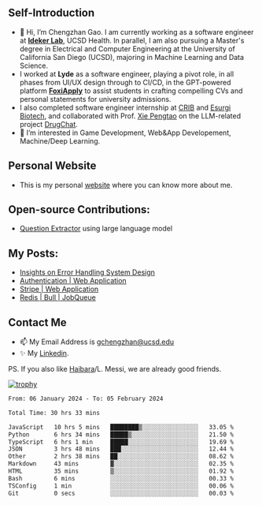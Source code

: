 ## Self-Introduction
- 👋 Hi, I’m Chengzhan Gao. I am currently working as a software engineer at **[Ideker Lab](https://idekerlab.ucsd.edu/)**, UCSD Health. In parallel, I am also pursuing a Master's degree in Electrical and Computer Engineering at the University of California San Diego (UCSD), majoring in Machine Learning and Data Science.
- I worked at **Lyde** as a software engineer, playing a pivot role, in all phases from UI/UX design through to CI/CD, in the GPT-powered platform **[FoxiApply](https://lyde.io)** to assist students in crafting compelling CVs and personal statements for university admissions.
- I also completed software engineer internship at [CRIB](https://apps.apple.com/us/app/crib-for-roommates/id6468918103?platform=iphone) and [Esurgi Biotech](https://myesurgi.com/), and collaborated with Prof. [Xie Pengtao](https://pengtaoxie.github.io/) on the LLM-related project [DrugChat](https://github.com/UCSD-AI4H/drugchat).
- 👀 I’m interested in Game Development, Web&App Developement, Machine/Deep Learning.

## Personal Website
-  This is my personal [website](https://gaochengzhan.netlify.app/) where you can know more about me.

## Open-source Contributions:
- [Question Extractor](https://github.com/nestordemeure/question_extractor) using large language model

## My Posts:
- [Insights on Error Handling System Design](https://gaochengzhan.netlify.app/post/error-handling/)
- [Authentication | Web Application](https://gaochengzhan.netlify.app/post/authentication/)
- [Stripe | Web Application](https://gaochengzhan.netlify.app/post/stripe/)
- [Redis | Bull | JobQueue](https://gaochengzhan.netlify.app/post/job-queue/)

## Contact Me
- 📫 My Email Address is gchengzhan@ucsd.edu
- ✨ My [Linkedin](https://www.linkedin.com/in/chengzhan-christoffel-gao/).

PS. If you also like [Haibara](https://www.detectiveconanworld.com/wiki/Ai_Haibara)/L. Messi, we are already good friends.

[![trophy](https://github-profile-trophy.vercel.app/?username=gaochengzhan&theme=flat&row=1&margin-w=12)](https://github.com/ryo-ma/github-profile-trophy)

<!--START_SECTION:waka-->

```txt
From: 06 January 2024 - To: 05 February 2024

Total Time: 30 hrs 33 mins

JavaScript   10 hrs 5 mins   ████████▒░░░░░░░░░░░░░░░░   33.05 %
Python       6 hrs 34 mins   █████▒░░░░░░░░░░░░░░░░░░░   21.50 %
TypeScript   6 hrs 1 min     █████░░░░░░░░░░░░░░░░░░░░   19.69 %
JSON         3 hrs 48 mins   ███░░░░░░░░░░░░░░░░░░░░░░   12.44 %
Other        2 hrs 38 mins   ██░░░░░░░░░░░░░░░░░░░░░░░   08.62 %
Markdown     43 mins         ▓░░░░░░░░░░░░░░░░░░░░░░░░   02.35 %
HTML         35 mins         ▒░░░░░░░░░░░░░░░░░░░░░░░░   01.92 %
Bash         6 mins          ░░░░░░░░░░░░░░░░░░░░░░░░░   00.33 %
TSConfig     1 min           ░░░░░░░░░░░░░░░░░░░░░░░░░   00.06 %
Git          0 secs          ░░░░░░░░░░░░░░░░░░░░░░░░░   00.03 %
```

<!--END_SECTION:waka-->

<!---
gaochengzhan/gaochengzhan is a ✨ special ✨ repository because its `README.md` (this file) appears on your GitHub profile.
You can click the Preview link to take a look at your changes.
--->
